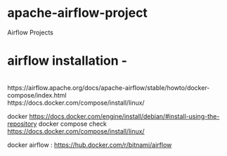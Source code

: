 # apache-airflow-project
Airflow Projects


# airflow installation - 
<br>
https://airflow.apache.org/docs/apache-airflow/stable/howto/docker-compose/index.html
<br>
https://docs.docker.com/compose/install/linux/


docker https://docs.docker.com/engine/install/debian/#install-using-the-repository
docker compose check  https://docs.docker.com/compose/install/linux/

docker airflow : https://hub.docker.com/r/bitnami/airflow 

